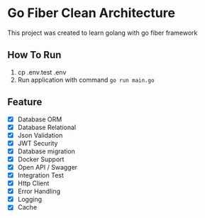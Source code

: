 # Go Fiber Clean Architecture

This project was created to learn golang with go fiber framework

## How To Run
1. cp .env.test .env
3. Run application with command `go run main.go`

## Feature

- [x] Database ORM
- [x] Database Relational
- [x] Json Validation
- [x] JWT Security
- [x] Database migration
- [x] Docker Support
- [x] Open API / Swagger
- [x] Integration Test
- [x] Http Client
- [x] Error Handling
- [x] Logging
- [x] Cache